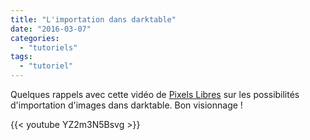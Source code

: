 ```yaml
---
title: "L'importation dans darktable"
date: "2016-03-07"
categories: 
  - "tutoriels"
tags: 
  - "tutoriel"
---
```


Quelques rappels avec cette vidéo de [Pixels Libres](https://www.youtube.com/channel/UCLgZNCVWI7kpDSlBNX5O21A) sur les possibilités d'importation d'images dans darktable. Bon visionnage !

{{< youtube YZ2m3N5Bsvg >}}
